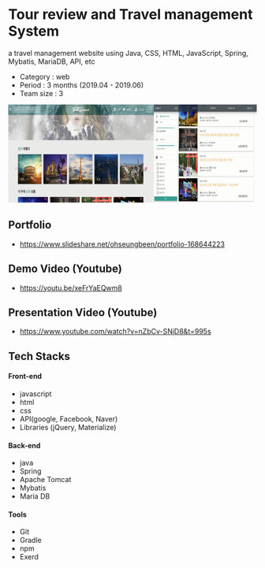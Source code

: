 # Tour review and Travel management System
a travel management website using Java, CSS, HTML, JavaScript, Spring, Mybatis, MariaDB, API, etc
- Category : web
- Period  : 3 months (2019.04 - 2019.06)
- Team size : 3
<img src="https://github.com/OhSeungBeen/bitcamp-fit-tour/blob/master/readme.png" width="700" height="200">

## Portfolio
- https://www.slideshare.net/ohseungbeen/portfolio-168644223

## Demo Video (Youtube)
- https://youtu.be/xeFrYaEQwm8

## Presentation Video (Youtube)
- https://www.youtube.com/watch?v=nZbCv-SNjD8&t=995s

## Tech Stacks
#### Front-end

  - javascript
  - html
  - css
  - API(google, Facebook, Naver)
  - Libraries (jQuery, Materialize)

#### Back-end

  - java
  - Spring
  - Apache Tomcat
  - Mybatis
  - Maria DB

#### Tools

  - Git
  - Gradle
  - npm
  - Exerd
